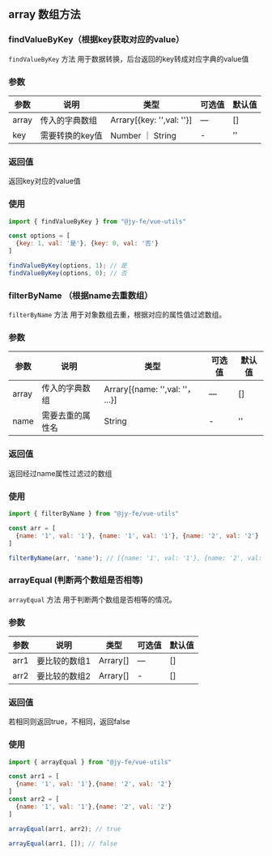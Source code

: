## array 数组方法

### findValueByKey（根据key获取对应的value）
`findValueByKey` 方法 用于数据转换，后台返回的key转成对应字典的value值
### 参数
| 参数       | 说明        | 类型                      | 可选值 | 默认值 |
| -------- |-----------|-------------------------|----|-----|
| array    | 传入的字典数组   | Arrary[{key: '',val: ''}] | —  | []  |
| key     | 需要转换的key值 | Number ｜ String         | -   | '' |
### 返回值
返回key对应的value值
### 使用
```js
import { findValueByKey } from "@jy-fe/vue-utils"

const options = [
  {key: 1, val: '是'}, {key: 0, val: '否'}
]

findValueByKey(options, 1); // 是
findValueByKey(options, 0); // 否
```

### filterByName （根据name去重数组）

`filterByName` 方法 用于对象数组去重，根据对应的属性值过滤数组。

### 参数
| 参数    | 说明       | 类型                     | 可选值 | 默认值 |
|-------|----------|------------------------|----|-----|
| array | 传入的字典数组  | Arrary[{name: '',val: ''， ...}] | —  | []  |
| name     | 需要去重的属性名 | String                 | -   | '' |

### 返回值
返回经过name属性过滤过的数组

### 使用
```js
import { filterByName } from "@jy-fe/vue-utils"

const arr = [
  {name: '1', val: '1'}, {name: '1', val: '1'}, {name: '2', val: '2'}
]

filterByName(arr, 'name'); // [{name: '1', val: '1'}, {name: '2', val: '2'}]
```
### arrayEqual (判断两个数组是否相等)
`arrayEqual` 方法 用于判断两个数组是否相等的情况。

### 参数
| 参数   | 说明 | 类型                     | 可选值 | 默认值 |
|------|--|------------------------|----|-----|
| arr1 | 要比较的数组1 | Arrary[] | —  | []  |
| arr2 | 要比较的数组2 | Arrary[] | -  | [] |

### 返回值
若相同则返回true，不相同，返回false
### 使用
```js
import { arrayEqual } from "@jy-fe/vue-utils"

const arr1 = [
  {name: '1', val: '1'},{name: '2', val: '2'}
]
const arr2 = [
  {name: '1', val: '1'},{name: '2', val: '2'}
]

arrayEqual(arr1, arr2); // true

arrayEqual(arr1, []); // false
```

